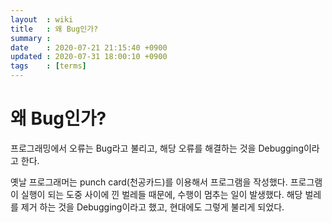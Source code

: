```yaml
---
layout  : wiki
title   : 왜 Bug인가?
summary : 
date    : 2020-07-21 21:15:40 +0900
updated : 2020-07-31 18:00:10 +0900
tags    : [terms]
---
```


# 왜 Bug인가?

프로그래밍에서 오류는 Bug라고 불리고, 해당 오류를 해결하는 것을 Debugging이라고 한다.

옛날 프로그래머는 punch card(천공카드)를 이용해서 프로그램을 작성했다.
프로그램이 실행이 되는 도중 사이에 낀 벌레들 때문에, 수행이 멈추는 일이 발생했다.
해당 벌레를 제거 하는 것을 Debugging이라고 했고, 현대에도 그렇게 불리게 되었다.
